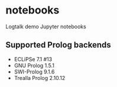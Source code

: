 # notebooks

Logtalk demo Jupyter notebooks

## Supported Prolog backends

- ECLiPSe 7.1 #13
- GNU Prolog 1.5.1
- SWI-Prolog 9.1.6
- Trealla Prolog 2.10.12
